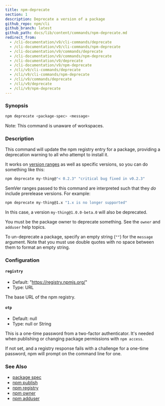 ```yaml
---
title: npm-deprecate
section: 1
description: Deprecate a version of a package
github_repo: npm/cli
github_branch: latest
github_path: docs/lib/content/commands/npm-deprecate.md
redirect_from:
  - /cli-documentation/v9/cli-commands/deprecate
  - /cli-documentation/v9/cli-commands/npm-deprecate
  - /cli-documentation/v9/commands/deprecate
  - /cli-documentation/v9/commands/npm-deprecate
  - /cli-documentation/v9/deprecate
  - /cli-documentation/v9/npm-deprecate
  - /cli/v9/cli-commands/deprecate
  - /cli/v9/cli-commands/npm-deprecate
  - /cli/v9/commands/deprecate
  - /cli/v9/deprecate
  - /cli/v9/npm-deprecate
---
```


### Synopsis

```bash
npm deprecate <package-spec> <message>
```

Note: This command is unaware of workspaces.

### Description

This command will update the npm registry entry for a package, providing a
deprecation warning to all who attempt to install it.

It works on [version ranges](https://semver.npmjs.com/) as well as specific
versions, so you can do something like this:

```bash
npm deprecate my-thing@"< 0.2.3" "critical bug fixed in v0.2.3"
```

SemVer ranges passed to this command are interpreted such that they *do*
include prerelease versions.  For example:

```bash
npm deprecate my-thing@1.x "1.x is no longer supported"
```

In this case, a version `my-thing@1.0.0-beta.0` will also be deprecated.

You must be the package owner to deprecate something.  See the `owner` and
`adduser` help topics.

To un-deprecate a package, specify an empty string (`""`) for the `message`
argument. Note that you must use double quotes with no space between them to
format an empty string.

### Configuration

#### `registry`

* Default: "https://registry.npmjs.org/"
* Type: URL

The base URL of the npm registry.

#### `otp`

* Default: null
* Type: null or String

This is a one-time password from a two-factor authenticator. It's needed
when publishing or changing package permissions with `npm access`.

If not set, and a registry response fails with a challenge for a one-time
password, npm will prompt on the command line for one.

### See Also

* [package spec](/cli/v9/using-npm/package-spec)
* [npm publish](/cli/v9/commands/npm-publish)
* [npm registry](/cli/v9/using-npm/registry)
* [npm owner](/cli/v9/commands/npm-owner)
* [npm adduser](/cli/v9/commands/npm-adduser)
